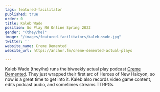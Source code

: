 ```yaml
---
tags: featured-facilitator
published: true
order: 0
title: Kaleb Wade
position: Go Play NW Online Spring 2022
gender: "(they/he)"
image: "/images/featured-facilitators/kaleb-wade.jpg"
twitter: ''
website_name: Creme Demented
website_url: https://anchor.fm/creme-demented-actual-plays

---
```

Kaleb Wade (they/he) runs the biweekly actual play podcast [Creme Demented](https://anchor.fm/creme-demented-actual-plays). They just wrapped their first arc of Heroes of New Halcyon, so now is a great time to get into it. Kaleb also records video game content, edits podcast audio, and sometimes streams TTRPGs.